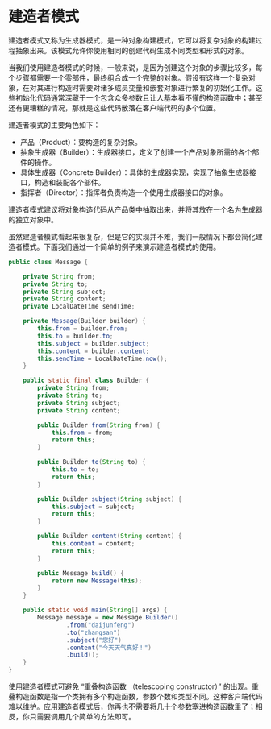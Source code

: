 # 建造者模式

建造者模式又称为生成器模式，是一种对象构建模式，它可以将复杂对象的构建过程抽象出来。该模式允许你使用相同的创建代码生成不同类型和形式的对象。

当我们使用建造者模式的时候，一般来说，是因为创建这个对象的步骤比较多，每个步骤都需要一个零部件，最终组合成一个完整的对象。假设有这样一个复杂对象，在对其进行构造时需要对诸多成员变量和嵌套对象进行繁复的初始化工作。这些初始化代码通常深藏于一个包含众多参数且让人基本看不懂的构造函数中；甚至还有更糟糕的情况，那就是这些代码散落在客户端代码的多个位置。

建造者模式的主要角色如下：

- 产品（Product）：要构造的复杂对象。
- 抽象生成器（Builder）：生成器接口，定义了创建一个产品对象所需的各个部件的操作。
- 具体生成器（Concrete Builder）：具体的生成器实现，实现了抽象生成器接口，构造和装配各个部件。
- 指挥者（Director）：指挥者负责构造一个使用生成器接口的对象。

建造者模式建议将对象构造代码从产品类中抽取出来，并将其放在一个名为生成器的独立对象中。

虽然建造者模式看起来很复杂，但是它的实现并不难，我们一般情况下都会简化建造者模式。下面我们通过一个简单的例子来演示建造者模式的使用。

```java
public class Message {

    private String from;
    private String to;
    private String subject;
    private String content;
    private LocalDateTime sendTime;

    private Message(Builder builder) {
        this.from = builder.from;
        this.to = builder.to;
        this.subject = builder.subject;
        this.content = builder.content;
        this.sendTime = LocalDateTime.now();
    }

    public static final class Builder {
        private String from;
        private String to;
        private String subject;
        private String content;

        public Builder from(String from) {
            this.from = from;
            return this;
        }

        public Builder to(String to) {
            this.to = to;
            return this;
        }

        public Builder subject(String subject) {
            this.subject = subject;
            return this;
        }

        public Builder content(String content) {
            this.content = content;
            return this;
        }

        public Message build() {
            return new Message(this);
        }
    }

    public static void main(String[] args) {
        Message message = new Message.Builder()
                .from("daijunfeng")
                .to("zhangsan")
                .subject("您好")
                .content("今天天气真好！")
                .build();
    }
}
```

使用建造者模式可避免 “重叠构造函数 （telescoping constructor）” 的出现。重叠构造函数是指一个类拥有多个构造函数，参数个数和类型不同。这种客户端代码难以维护。应用建造者模式后，你再也不需要将几十个参数塞进构造函数里了；相反，你只需要调用几个简单的方法即可。
